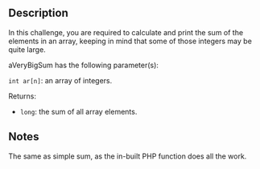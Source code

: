 ## Description
In this challenge, you are required to calculate and print the sum of the elements in an array, keeping in mind that some of those integers may be quite large.

aVeryBigSum has the following parameter(s):

`int ar[n]`: an array of integers.

Returns:

- `long`: the sum of all array elements.

## Notes
The same as simple sum, as the in-built PHP function does all the work.

